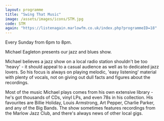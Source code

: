 ```yaml
---
layout: programme
title: "Swing That Music"
image: /assets/images/icons/STM.jpg
code: STM
again: "https://listenagain.marlowfm.co.uk/index.php?programmeID=18"
---
```

Every Sunday from 6pm to 8pm. 

Michael Eagleton presents our jazz and blues show. 

Michael believes a jazz show on a local radio station shouldn't be too 'heavy' - it
should appeal to a casual audience as well as to dedicated jazz lovers. So his focus
is always on playing melodic, 'easy listening' material with plenty of vocals, not on
giving out dull facts and figures about the recordings. 

Most of the music Michael plays comes from his own extensive library - he's got
thousands of CDs, vinyl LPs, and even 78s in his collection. His favourites are Billie
Holiday, Louis Armstrong, Art Pepper, Charlie Parker, and any of the Big Bands. The
show sometimes features recordings from the Marlow Jazz Club, and there's
always news of other local gigs. 